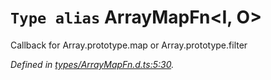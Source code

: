 # `Type alias` ArrayMapFn\<I, O>

Callback for Array.prototype.map or Array.prototype.filter

*Defined in [types/ArrayMapFn.d.ts:5:30](https://github.com/Alorel/rxutils/blob/9057654/projects/rxutils/types/ArrayMapFn.d.ts#L5).*